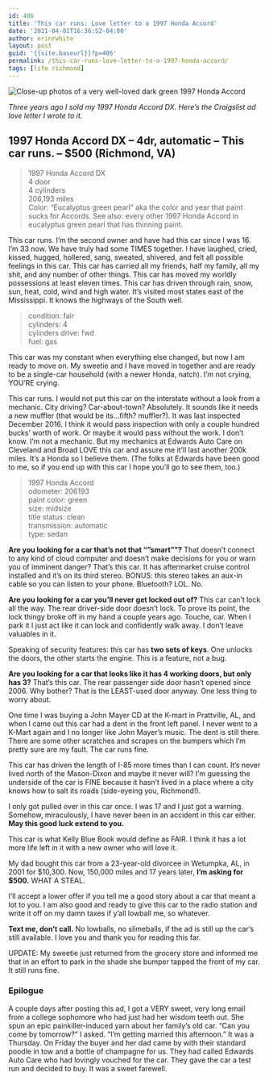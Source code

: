 ```yaml
---
id: 406
title: 'This car runs: Love letter to a 1997 Honda Accord'
date: '2021-04-01T16:36:52-04:00'
author: erinrwhite
layout: post
guid: '{{site.baseurl}}?p=406'
permalink: /this-car-runs-love-letter-to-a-1997-honda-accord/
tags: [life richmond]
---
```


![Close-up photos of a very well-loved dark green 1997 Honda Accord]({{site.baseurl}}/assets//2013-2024//2021/04/1997-accord-shots.jpg)

*Three years ago I sold my 1997 Honda Accord DX. Here’s the Craigslist ad love letter I wrote to it.*

## 1997 Honda Accord DX – 4dr, automatic – This car runs. – $500 (Richmond, VA)

> 1997 Honda Accord DX  
>  4 door  
>  4 cylinders  
>  206,193 miles  
>  Color: “Eucalyptus green pearl” aka the color and year that paint sucks for Accords. See also: every other 1997 Honda Accord in eucalyptus green pearl that has thinning paint.

This car runs. I’m the second owner and have had this car since I was 16. I’m 33 now. We have truly had some TIMES together. I have laughed, cried, kissed, hugged, hollered, sang, sweated, shivered, and felt all possible feelings in this car. This car has carried all my friends, half my family, all my shit, and any number of other things. This car has moved my worldly possessions at least eleven times. This car has driven through rain, snow, sun, heat, cold, wind and high water. It’s visited most states east of the Mississippi. It knows the highways of the South well.

> condition: fair  
>  cylinders: 4  
>  cylinders drive: fwd  
>  fuel: gas

This car was my constant when everything else changed, but now I am ready to move on. My sweetie and I have moved in together and are ready to be a single-car household (with a newer Honda, natch). I’m not crying, YOU’RE crying.

This car runs. I would not put this car on the interstate without a look from a mechanic. City driving? Car-about-town? Absolutely. It sounds like it needs a new muffler (that would be its…fifth? muffler?). It was last inspected December 2016. I think it would pass inspection with only a couple hundred bucks’ worth of work. Or maybe it would pass without the work. I don’t know. I’m not a mechanic. But my mechanics at Edwards Auto Care on Cleveland and Broad LOVE this car and assure me it’ll last another 200k miles. It’s a Honda so I believe them. (The folks at Edwards have been good to me, so if you end up with this car I hope you’ll go to see them, too.)

> 1997 Honda Accord  
>  odometer: 206193  
>  paint color: green  
>  size: midsize  
>  title status: clean  
>  transmission: automatic  
>  type: sedan

**Are you looking for a car that’s not that “”smart””?** That doesn’t connect to any kind of cloud computer and doesn’t make decisions for you or warn you of imminent danger? That’s this car. It has aftermarket cruise control installed and it’s on its third stereo. BONUS: this stereo takes an aux-in cable so you can listen to your phone. Bluetooth? LOL. No.

**Are you looking for a car you’ll never get locked out of?** This car can’t lock all the way. The rear driver-side door doesn’t lock. To prove its point, the lock thingy broke off in my hand a couple years ago. Touche, car. When I park it I just act like it can lock and confidently walk away. I don’t leave valuables in it.

Speaking of security features: this car has **two sets of keys**. One unlocks the doors, the other starts the engine. This is a feature, not a bug.

**Are you looking for a car that looks like it has 4 working doors, but only has 3?** That’s this car. The rear passenger side door hasn’t opened since 2006. Why bother? That is the LEAST-used door anyway. One less thing to worry about.

One time I was buying a John Mayer CD at the K-mart in Prattville, AL, and when I came out this car had a dent in the front left panel. I never went to a K-Mart again and I no longer like John Mayer’s music. The dent is still there. There are some other scratches and scrapes on the bumpers which I’m pretty sure are my fault. The car runs fine.

This car has driven the length of I-85 more times than I can count. It’s never lived north of the Mason-Dixon and maybe it never will? I’m guessing the underside of the car is FINE because it hasn’t lived in a place where a city knows how to salt its roads (side-eyeing you, Richmond!).

I only got pulled over in this car once. I was 17 and I just got a warning. Somehow, miraculously, I have never been in an accident in this car either. **May this good luck extend to you.**

This car is what Kelly Blue Book would define as FAIR. I think it has a lot more life left in it with a new owner who will love it.

My dad bought this car from a 23-year-old divorcee in Wetumpka, AL, in 2001 for $10,300. Now, 150,000 miles and 17 years later, **I’m asking for $500.** WHAT A STEAL.

I’ll accept a lower offer if you tell me a good story about a car that meant a lot to you. I am also good and ready to give this car to the radio station and write it off on my damn taxes if y’all lowball me, so whatever.

**Text me, don’t call.** No lowballs, no slimeballs, if the ad is still up the car’s still available. I love you and thank you for reading this far.

UPDATE: My sweetie just returned from the grocery store and informed me that in an effort to park in the shade she bumper tapped the front of my car. It still runs fine.

### Epilogue

A couple days after posting this ad, I got a VERY sweet, very long email from a college sophomore who had just had her wisdom teeth out. She spun an epic painkiller-induced yarn about her family’s old car. “Can you come by tomorrow?” I asked. “I’m getting married this afternoon.” It was a Thursday. On Friday the buyer and her dad came by with their standard poodle in tow and a bottle of champagne for us. They had called Edwards Auto Care who had lovingly vouched for the car. They gave the car a test run and decided to buy. It was a sweet farewell.